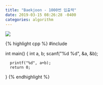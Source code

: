 ```yaml
---
title: "Baekjoon - 1000번 입출력"
date: 2019-03-15 08:26:28 -0400
categories: algorithm
---
```



<img src="https://user-images.githubusercontent.com/49894861/63134809-1370b100-c006-11e9-84df-d2702a7fd944.png" />




{% highlight cpp %}
#include <cstdio>

  int main() {
      int a, b;
      scanf("%d %d", &a, &b);

      printf("%d", a+b);
      return 0;
  }
{% endhighlight %}
